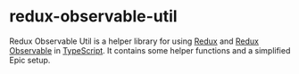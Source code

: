 # redux-observable-util

Redux Observable Util is a helper library for using [Redux](https://redux.js.org/) and [Redux Observable](https://redux-observable.js.org/) in [TypeScript](https://www.typescriptlang.org/). It contains some helper functions and a simplified Epic setup.
